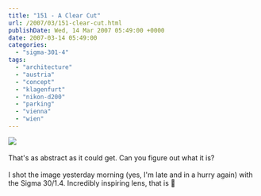 ```yaml
---
title: "151 - A Clear Cut"
url: /2007/03/151-clear-cut.html
publishDate: Wed, 14 Mar 2007 05:49:00 +0000
date: 2007-03-14 05:49:00
categories: 
  - "sigma-301-4"
tags: 
  - "architecture"
  - "austria"
  - "concept"
  - "klagenfurt"
  - "nikon-d200"
  - "parking"
  - "vienna"
  - "wien"
---
```

<a href="https://d25zfm9zpd7gm5.cloudfront.net/1200x1200/2007/20070313_075801_ps.jpg"><img src="https://d25zfm9zpd7gm5.cloudfront.net/0600x0600/2007/20070313_075801_ps.jpg"/></a><br/><br/>That's as abstract as it could get. Can you figure out what it is?<br/><br/>I shot the image yesterday morning (yes, I'm late and in a hurry again) with the Sigma 30/1.4. Incredibly inspiring lens, that is 🙂
